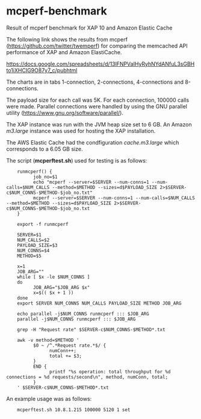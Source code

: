 # mcperf-benchmark
Result of mcperf benchmark for XAP 10 and Amazon Elastic Cache

The following link shows the results from mcperf (https://github.com/twitter/twemperf) for comparing the memcached API performance of XAP and Amazon ElastiCache.

https://docs.google.com/spreadsheets/d/13lFNPVaIHyRyhNYdANfuL3sGBHto1iXHCIG9O87y7_c/pubhtml
 
The charts are in tabs 1-connection, 2-connections, 4-connections and 8-connections.

The payload size for each call was 5K. For each connection, 100000 calls were made. Parallel connections were handled by using the GNU parallel utility (https://www.gnu.org/software/parallel/).

The XAP instance was run with the JVM heap size set to 6 GB. An Amazon _m3.large_ instance was used for hosting the XAP installation.

The AWS Elastic Cache had the condfiguration _cache.m3.large_ which corresponds to a 6.05 GB size.

The script (**mcperftest.sh**) used for testing is as follows:

        runmcperf() {
              job_no=$1
              echo "mcperf --server=$SERVER --num-conns=1 --num-calls=$NUM_CALLS --method=$METHOD --sizes=d$PAYLOAD_SIZE 2>$SERVER-c$NUM_CONNS-$METHOD-$job_no.txt"
              mcperf --server=$SERVER --num-conns=1 --num-calls=$NUM_CALLS --method=$METHOD --sizes=d$PAYLOAD_SIZE 2>$SERVER-c$NUM_CONNS-$METHOD-$job_no.txt
        }
        
        export -f runmcperf
         
        SERVER=$1
        NUM_CALLS=$2
        PAYLOAD_SIZE=$3
        NUM_CONNS=$4
        METHOD=$5
         
        x=1
        JOB_ARG=""
        while [ $x -le $NUM_CONNS ]
        do
              JOB_ARG="$JOB_ARG $x"
              x=$(( $x + 1 ))
        done
        export SERVER NUM_CONNS NUM_CALLS PAYLOAD_SIZE METHOD JOB_ARG
         
        echo parallel -j$NUM_CONNS runmcperf ::: $JOB_ARG
        parallel -j$NUM_CONNS runmcperf ::: $JOB_ARG
         
        grep -H "Request rate" $SERVER-c$NUM_CONNS-$METHOD*.txt
         
        awk -v method=$METHOD '
              $0 ~ /^.*Request rate.*$/ {
                    numConn++;
                    total += $3;
              }
              END {
                    printf "%s operation: total throughput for %d connections = %d requests/second\n", method, numConn, total;
              }
        ' $SERVER-c$NUM_CONNS-$METHOD*.txt
        
An example usage was as follows:

        mcperftest.sh 10.8.1.215 100000 5120 1 set


